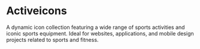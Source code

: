 # Activeicons
A dynamic icon collection featuring a wide range of sports activities and iconic sports equipment.  Ideal for websites, applications, and mobile design projects related to sports and fitness.

